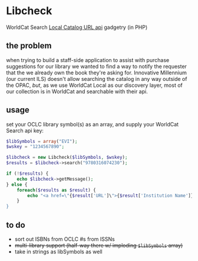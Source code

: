 # Libcheck
WorldCat Search [Local Catalog URL api](http://oclc.org/developer/documentation/worldcat-search-api/library-catalog-url) gadgetry (in PHP)


## the problem
when trying to build a staff-side application to assist with purchase suggestions for our library we wanted to find a way to notify the requester that the we already own the book they're asking for. Innovative Millennium (our current ILS) doesn't allow searching the catalog in any way outside of the OPAC, _but_, as we use WorldCat Local as our discovery layer, most of our collection is in WorldCat and searchable with their api. 

## usage
set your OCLC library symbol(s) as an array, and supply your WorldCat Search api key:

```php
$libSymbols = array("EVI");
$wskey = "1234567890";

$libcheck = new Libcheck($libSymbols, $wskey);
$results = $libcheck->search("9780316074230");

if (!$results) {
    echo $libcheck->getMessage();
} else {
    foreach($results as $result) {
        echo "<a href=\"{$result['URL']\">{$result['Institution Name']} ({$result['Symbol']})</a><br />";
    }
}
```

## to do
* sort out ISBNs from OCLC #s from ISSNs
* ~~multi-library support (half-way there w/ imploding `$libSymbols` array)~~
* take in strings as libSymbols as well
